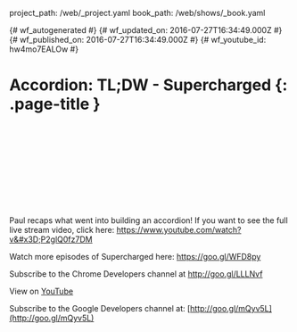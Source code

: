 project_path: /web/_project.yaml
book_path: /web/shows/_book.yaml

{# wf_autogenerated #}
{# wf_updated_on: 2016-07-27T16:34:49.000Z #}
{# wf_published_on: 2016-07-27T16:34:49.000Z #}
{# wf_youtube_id: hw4mo7EALOw #}

# Accordion: TL;DW - Supercharged {: .page-title }


<div class="video-wrapper">
  <iframe class="devsite-embedded-youtube-video" data-video-id="hw4mo7EALOw"
          data-autohide="1" data-showinfo="0" frameborder="0" allowfullscreen>
  </iframe>
</div>

Paul recaps what went into building an accordion! If you want to see the full live stream video, click here:
https://www.youtube.com/watch?v&#x3D;P2glQ0fz7DM

Watch more episodes of Supercharged here: https://goo.gl/WFD8py

Subscribe to the Chrome Developers channel at http://goo.gl/LLLNvf

View on [YouTube](https://youtu.be/hw4mo7EALOw)

Subscribe to the Google Developers channel at: [http://goo.gl/mQyv5L](http://goo.gl/mQyv5L)
